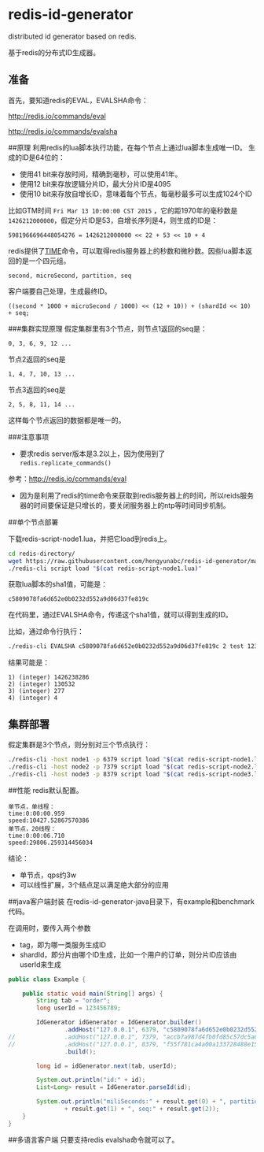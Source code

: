# redis-id-generator
distributed id generator based on redis.

基于redis的分布式ID生成器。
## 准备

首先，要知道redis的EVAL，EVALSHA命令：

http://redis.io/commands/eval

http://redis.io/commands/evalsha

##原理
利用redis的lua脚本执行功能，在每个节点上通过lua脚本生成唯一ID。
生成的ID是64位的：

* 使用41 bit来存放时间，精确到毫秒，可以使用41年。  
* 使用12 bit来存放逻辑分片ID，最大分片ID是4095
* 使用10 bit来存放自增长ID，意味着每个节点，每毫秒最多可以生成1024个ID  

比如GTM时间 ```Fri Mar 13 10:00:00 CST 2015``` ，它的距1970年的毫秒数是 ```1426212000000```，假定分片ID是53，自增长序列是4，则生成的ID是：
```
5981966696448054276 = 1426212000000 << 22 + 53 << 10 + 4
```

redis提供了[TIME](http://redis.io/commands/time)命令，可以取得redis服务器上的秒数和微秒数。因些lua脚本返回的是一个四元组。
```
second, microSecond, partition, seq
```

客户端要自己处理，生成最终ID。
```
((second * 1000 + microSecond / 1000) << (12 + 10)) + (shardId << 10) + seq;
```

###集群实现原理
假定集群里有3个节点，则节点1返回的seq是：
```
0, 3, 6, 9, 12 ...
```
节点2返回的seq是
```
1, 4, 7, 10, 13 ...
```
节点3返回的seq是
```
2, 5, 8, 11, 14 ...
```
这样每个节点返回的数据都是唯一的。

###注意事项

* 要求redis server版本是3.2以上，因为使用到了`redis.replicate_commands()`

参考：http://redis.io/commands/eval

* 因为是利用了redis的time命令来获取到redis服务器上的时间，所以reids服务器的时间要保证是只增长的，要关闭服务器上的ntp等时间同步机制。

##单个节点部署

下载redis-script-node1.lua，并把它load到redis上。
```bash
cd redis-directory/
wget https://raw.githubusercontent.com/hengyunabc/redis-id-generator/master/redis-script-node1.lua
./redis-cli script load "$(cat redis-script-node1.lua)"
```
获取lua脚本的sha1值，可能是：
```
c5809078fa6d652e0b0232d552a9d06d37fe819c
```
在代码里，通过EVALSHA命令，传递这个sha1值，就可以得到生成的ID。

比如，通过命令行执行：
```bash
./redis-cli EVALSHA c5809078fa6d652e0b0232d552a9d06d37fe819c 2 test 123456789
```
结果可能是：
```
1) (integer) 1426238286
2) (integer) 130532
3) (integer) 277
4) (integer) 4
```

## 集群部署
假定集群是3个节点，则分别对三个节点执行：
```bash
./redis-cli -host node1 -p 6379 script load "$(cat redis-script-node1.lua)"
./redis-cli -host node2 -p 7379 script load "$(cat redis-script-node2.lua)"
./redis-cli -host node3 -p 8379 script load "$(cat redis-script-node3.lua)"
```

##性能
redis默认配置。

```
单节点，单线程：
time:0:00:00.959
speed:10427.52867570386
单节点，20线程：
time:0:00:06.710
speed:29806.259314456034
```
结论：
- 单节点，qps约3w
- 可以线性扩展，3个结点足以满足绝大部分的应用

##java客户端封装
在redis-id-generator-java目录下，有example和benchmark代码。

在调用时，要传入两个参数
- tag，即为哪一类服务生成ID
- shardId，即分片由哪个ID生成，比如一个用户的订单，则分片ID应该由userId来生成

```java
public class Example {

	public static void main(String[] args) {
		String tab = "order";
		long userId = 123456789;

		IdGenerator idGenerator = IdGenerator.builder()
				.addHost("127.0.0.1", 6379, "c5809078fa6d652e0b0232d552a9d06d37fe819c")
//				.addHost("127.0.0.1", 7379, "accb7a987d4fb0fd85c57dc5a609529f80ec3722")
//				.addHost("127.0.0.1", 8379, "f55f781ca4a00a133728488e15a554c070b17255")
				.build();

		long id = idGenerator.next(tab, userId);

		System.out.println("id:" + id);
		List<Long> result = IdGenerator.parseId(id);

		System.out.println("miliSeconds:" + result.get(0) + ", partition:"
				+ result.get(1) + ", seq:" + result.get(2));
	}
}
```

##多语言客户端
只要支持redis evalsha命令就可以了。
